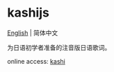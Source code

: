 # kashijs

[English](./README.md) | 简体中文

为日语初学者准备的注音版日语歌词。

online access: [kashi](https://kashijs.pages.dev)
